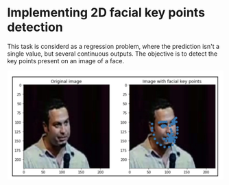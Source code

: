 # Implementing 2D facial key points detection

This task is considerd as a regression problem, where the prediction isn't a single value, but several continuous outputs.
The objective is to detect the key points present on an image of a face.

![demo](https://github.com/hotasalah/2D-facial-keypoints-detection/blob/main/demo_facial_keypoints_detection_img.jpg)
